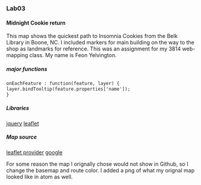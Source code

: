 ### Lab03
#### Midnight Cookie return
This map shows the quickest path to Insomnia Cookies from the Belk Library in Boone, NC. I included markers for main building on the way to the shop as landmarks for reference. This was an assignment for my 3814 web-mapping class. My name is Feon Yelvington.

##### major functions
```html
onEachFeature : function(feature, layer) {
layer.bindTooltip(feature.properties['name']);
}
```
##### Libraries
[jquery](http://code.jquery.com/jquery-3.1.1.min.js)
[leaflet](https://unpkg.com/leaflet@1.0.1/dist/leaflet.js)

##### Map source
[leaflet provider](https://tiles.stadiamaps.com/tiles/alidade_smooth_dark/)
[google](https://goo.gl/maps/dcPaMqzKcKXWkBb76)

For some reason the map I orignally chose would not show in Github, so I change the basemap and route color. I added a png of what my orignal map looked like in atom as well. 
